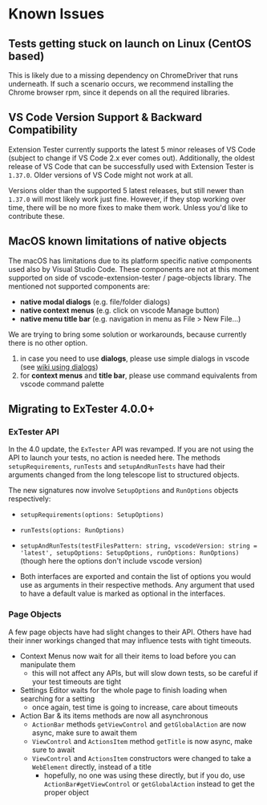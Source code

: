 # Known Issues

## Tests getting stuck on launch on Linux (CentOS based)

This is likely due to a missing dependency on ChromeDriver that runs underneath. If such a scenario occurs, we recommend installing the Chrome browser rpm, since it depends on all the required libraries.

## VS Code Version Support & Backward Compatibility

Extension Tester currently supports the latest 5 minor releases of VS Code (subject to change if VS Code 2.x ever comes out). Additionally, the oldest release of VS Code that can be successfully used with Extension Tester is `1.37.0`. Older versions of VS Code might not work at all.

Versions older than the supported 5 latest releases, but still newer than `1.37.0` will most likely work just fine. However, if they stop working over time, there will be no more fixes to make them work. Unless you'd like to contribute these.

## MacOS known limitations of native objects

The macOS has limitations due to its platform specific native components used also by Visual Studio Code. These components are not at this moment supported on side of vscode-extension-tester / page-objects library. The mentioned not supported components are:

- **native modal dialogs** (e.g. file/folder dialogs)
- **native context menus** (e.g. click on vscode Manage button)
- **native menu title bar** (e.g. navigation in menu as File > New File...)

We are trying to bring some solution or workarounds, because currently there is no other option.

1. in case you need to use **dialogs**, please use simple dialogs in vscode (see [wiki using dialogs](https://github.com/redhat-developer/vscode-extension-tester/wiki#using-dialogs))
2. for **context menus** and **title bar**, please use command equivalents from vscode command palette

## Migrating to ExTester 4.0.0+

### ExTester API

In the 4.0 update, the `ExTester` API was revamped. If you are not using the API to launch your tests, no action is needed here.
The methods `setupRequirements`, `runTests` and `setupAndRunTests` have had their arguments changed from the long telescope list to structured objects.

The new signatures now involve `SetupOptions` and `RunOptions` objects respectively:

- `setupRequirements(options: SetupOptions)`
- `runTests(options: RunOptions)`
- `setupAndRunTests(testFilesPattern: string, vscodeVersion: string = 'latest', setupOptions: SetupOptions, runOptions: RunOptions)` (though here the options don't include vscode version)

- Both interfaces are exported and contain the list of options you would use as arguments in their respective methods. Any argument that used to have a default value is marked as optional in the interfaces.

### Page Objects

A few page objects have had slight changes to their API. Others have had their inner workings changed that may influence tests with tight timeouts.

- Context Menus now wait for all their items to load before you can manipulate them
  - this will not affect any APIs, but will slow down tests, so be careful if your test timeouts are tight
- Settings Editor waits for the whole page to finish loading when searching for a setting
  - once again, test time is going to increase, care about timeouts
- Action Bar & its items methods are now all asynchronous
  - `ActionBar` methods `getViewControl` and `getGlobalAction` are now async, make sure to await them
  - `ViewControl` and `ActionsItem` method `getTitle` is now async, make sure to await
  - `ViewControl` and `ActionsItem` constructors were changed to take a `WebElement` directly, instead of a title
    - hopefully, no one was using these directly, but if you do, use `ActionBar#getViewControl` or `getGlobalAction` instead to get the proper object
